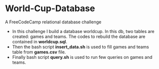 # World-Cup-Database
A FreeCodeCamp relational database challenge
- In this challenge I build a database worldcup. In this db, two tables are created: games and teams.
The codes to rebuild the database are contained in **worldcup.sql**.
- Then the bash script **insert_data.sh** is used to fill games and teams table from **games.csv** file.
- Finally bash script **query.sh** is used to run few queries on games and teams.
